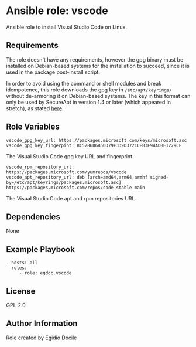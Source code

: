 Ansible role: vscode
=========

Ansible role to install Visual Studio Code on Linux.

Requirements
------------

The role doesn't have any requirements, however the gpg binary must be
installed on Debian-based systems for the installation to succeed, since
it is used in the package post-install script.

In order to avoid using the command or shell modules and break
idempotence, this role downloads the gpg key in `/etc/apt/keyrings/` without
de-armoring it on Debian-based systems. The key in this format can only be used
by SecureApt in version 1.4 or later (which appeared in stretch), as
stated [here](https://wiki.debian.org/DebianRepository/UseThirdParty#OpenPGP_certificate_distribution).

Role Variables
--------------

    vscode_gpg_key_url: https://packages.microsoft.com/keys/microsoft.asc
    vscode_gpg_key_fingerpint: BC528686B50D79E339D3721CEB3E94ADBE1229CF

The Visual Studio Code gpg key URL and fingerprint.

    vscode_rpm_repository_url: https://packages.microsoft.com/yumrepos/vscode
    vscode_apt_repository_url: deb [arch=amd64,arm64,armhf signed-by=/etc/apt/keyrings/packages.microsoft.asc] https://packages.microsoft.com/repos/code stable main

The Visual Studio Code apt and rpm repositories URL.


Dependencies
------------

None

Example Playbook
----------------

    - hosts: all
      roles:
         - role: egdoc.vscode

License
-------

GPL-2.0

Author Information
------------------

Role created by Egidio Docile